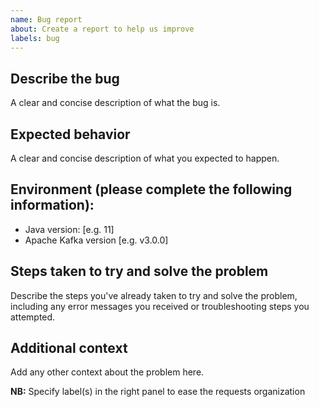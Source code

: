 ```yaml
---
name: Bug report
about: Create a report to help us improve
labels: bug
---
```


## Describe the bug
A clear and concise description of what the bug is.

## Expected behavior
A clear and concise description of what you expected to happen.

## Environment (please complete the following information):

- Java version: [e.g. 11]
- Apache Kafka version [e.g. v3.0.0]

## Steps taken to try and solve the problem
Describe the steps you've already taken to try and solve the problem, including any error messages you received or troubleshooting steps you attempted.

## Additional context
Add any other context about the problem here.

**NB:** Specify label(s) in the right panel to ease the requests organization
